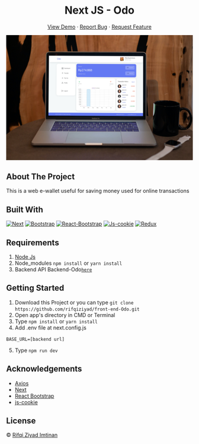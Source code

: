 <h1 align='center'>Next JS - Odo</h1>
  <p align="center">
    <a href="#">View Demo</a>
    ·
    <a href="https://github.com/rifqiziyad/front-end-Odo/issues">Report Bug</a>
    ·
    <a href="https://github.com/rifqiziyad/front-end-Odo/pulls">Request Feature</a>
  </p>

![Image Banner](/public/smartmockups_kr29ovjc.jpg)

## About The Project

This is a web e-wallet useful for saving money used for online transactions

## Built With

[![Next](https://img.shields.io/badge/next-10.2.3-blue)](https://github.com/vercel/next.js/)
[![Bootstrap](https://img.shields.io/badge/Bootstrap-v4.6.x-blue)](https://github.com/react-bootstrap/react-bootstrap)
[![React-Bootstrap](https://img.shields.io/badge/React%20Bootstrap-v1.6.1-brightgreen)](https://github.com/react-bootstrap/react-bootstrap)
[![Js-cookie](https://img.shields.io/badge/js--cookie-v2.2.1-yellow)](https://github.com/js-cookie/js-cookie)
[![Redux](https://img.shields.io/badge/redux-v4.1.0-yellowgreen)](https://redux.js.org/)

## Requirements

1. <a href="https://nodejs.org/en/download/">Node Js</a>
2. Node_modules `npm install` or `yarn install`
3. Backend API Backend-Odo[`here`](https://github.com/rifqiziyad/back-end-Odo)

## Getting Started

1. Download this Project or you can type `git clone https://github.com/rifqiziyad/front-end-Odo.git`
2. Open app's directory in CMD or Terminal
3. Type `npm install` or `yarn install`
4. Add .env file at next.config.js

```
BASE_URL=[backend url]
```

5. Type `npm run dev`

## Acknowledgements

- [Axios](https://www.npmjs.com/package/axios)
- [Next](https://nextjs.org/)
- [React Bootstrap](https://react-bootstrap.github.io/)
- [js-cookie](https://github.com/js-cookie/js-cookie)

## License

© [Rifqi Ziyad Imtinan](https://github.com/rifqiziyad)
